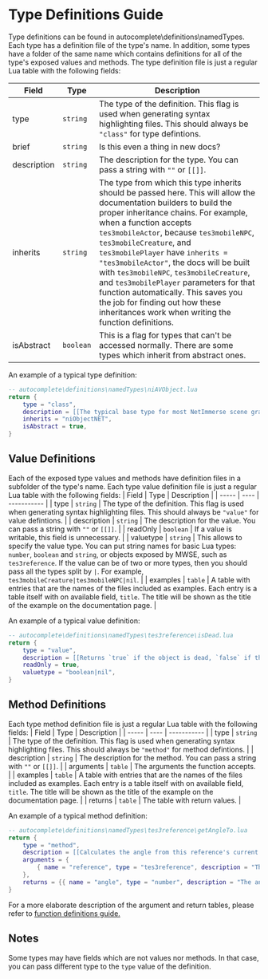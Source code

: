 # Type Definitions Guide

Type definitions can be found in autocomplete\definitions\namedTypes. Each type has a definition file of the type's name. In addition, some types have a folder of the same name which contains definitions for all of the type's exposed values and methods. The type definition file is just a regular Lua table with the following fields:

| Field | Type | Description |
| ----- | ---- | ----------- |
| type  | `string` | The type of the definition. This flag is used when generating syntax highlighting files. This should always be `"class"` for type defintions. |
| brief | `string` | Is this even a thing in new docs? |
| description | `string` | The description for the type. You can pass a string with `""` or `[[]]`. |
| inherits | `string` | The type from which this type inherits should be passed here. This will allow the documentation builders to build the proper inheritance chains. For example, when a function accepts `tes3mobileActor`, because `tes3mobileNPC`, `tes3mobileCreature`, and `tes3mobilePlayer` have `inherits = "tes3mobileActor"`, the docs will be built with `tes3mobileNPC`, `tes3mobileCreature`, and `tes3mobilePlayer` parameters for that function automatically. This saves you the job for finding out how these inheritances work when writing the function definitions. |
| isAbstract | `boolean` | This is a flag for types that can't be accessed normally. There are some types which inherit from abstract ones. |

An example of a typical type definition:
```Lua
-- autocomplete\definitions\namedTypes\niAVObject.lua
return {
	type = "class",
	description = [[The typical base type for most NetImmerse scene graph objects.]],
	inherits = "niObjectNET",
	isAbstract = true,
}
```

## Value Definitions

Each of the exposed type values and methods have definition files in a subfolder of the type's name. Each type value definition file is just a regular Lua table with the following fields:
| Field | Type | Description |
| ----- | ---- | ----------- |
| type  | `string` | The type of the definition. This flag is used when generating syntax highlighting files. This should always be `"value"` for value defintions. |
| description | `string` | The description for the value. You can pass a string with `""` or `[[]]`. |
| readOnly | `boolean` | If a value is writable, this field is unnecessary. |
| valuetype | `string` | This allows to specify the value type. You can put string names for basic Lua types: `number`, `boolean` and `string`, or objects exposed by MWSE, such as `tes3reference`. If the value can be of two or more types, then you should pass all the types split by `|`. For example, `tes3mobileCreature|tes3mobileNPC|nil`. |
| examples | `table` | A table with entries that are the names of the files included as examples. Each entry is a table itself with on available field, `title`. The title will be shown as the title of the example on the documentation page. |

An example of a typical value definition:
```Lua
-- autocomplete\definitions\namedTypes\tes3reference\isDead.lua
return {
	type = "value",
	description = [[Returns `true` if the object is dead, `false` if they are alive, or `nil` if that couldn't be determined.]],
	readOnly = true,
	valuetype = "boolean|nil",
}
```

## Method Definitions

Each type method definition file is just a regular Lua table with the following fields:
| Field | Type | Description |
| ----- | ---- | ----------- |
| type  | `string` | The type of the definition. This flag is used when generating syntax highlighting files. This should always be `"method"` for method defintions. |
| description | `string` | The description for the method. You can pass a string with `""` or `[[]]`. |
| arguments | `table` | The arguments the function accepts. |
| examples | `table` | A table with entries that are the names of the files included as examples. Each entry is a table itself with on available field, `title`. The title will be shown as the title of the example on the documentation page. |
| returns | `table` | The table with return values. |

An example of a typical method definition:
```Lua
-- autocomplete\definitions\namedTypes\tes3reference\getAngleTo.lua
return {
	type = "method",
	description = [[Calculates the angle from this reference's current facing to the target reference.]],
	arguments = {
		{ name = "reference", type = "tes3reference", description = "The reference to calculate the angle to." },
	},
	returns = {{ name = "angle", type = "number", description = "The angle to the given reference." }},
}
```

For a more elaborate description of the argument and return tables, please refer to [function definitions guide.](https://github.com/MWSE/MWSE/blob/docs-contributions-guide/docs/function-definitions-guide.md)

## Notes

Some types may have fields which are not values nor methods. In that case, you can pass different type to the `type` value of the definition.
